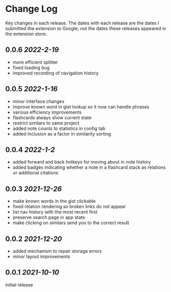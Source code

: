 # Change Log

Key changes in each release. The dates with each release are the dates I submitted the extension to Google, not the dates these releases appeared in the extension store.

## 0.0.6 *2022-2-19*
- more efficient splitter
- fixed loading bug
- improved recording of navigation history

## 0.0.5 *2022-1-16*
- minor interface changes
- improve known word in gist lookup so it now can handle phrases
- various efficiency improvements
- flashcards always show current state
- restrict similars to same project
- added note counts to statistics in config tab
- added inclusion as a factor in similarity sorting

## 0.0.4 *2022-1-2*
- added forward and back hotkeys for moving about in note history
- added badges indicating whether a note in a flashcard stack as relations or additional citations

## 0.0.3 *2021-12-26*
- make known words in the gist clickable
- fixed relation rendering so broken links do not appear
- list nav history with the most recent first
- preserve search page in app state
- make clicking on similars send you to the correct result

## 0.0.2 *2021-12-20*
- added mechanism to repair storage errors
- minor layout improvements

## 0.0.1 *2021-10-10*
initial release